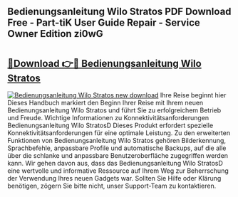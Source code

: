 ## Bedienungsanleitung Wilo Stratos PDF Download Free - Part-tiK User Guide Repair - Service Owner Edition zi0wG

# <h2><a href="http://df08z4.blite.top/?on=Bedienungsanleitung+Wilo+Stratos">🔗Download 👉🔴 Bedienungsanleitung Wilo Stratos</a></h2>

[![Bedienungsanleitung Wilo Stratos new download](https://i.imgur.com/lujVjoI.png)](http://df08z4.blite.top/?on=Bedienungsanleitung+Wilo+Stratos)
Ihre Reise beginnt hier Dieses Handbuch markiert den Beginn Ihrer Reise mit Ihrem neuen Bedienungsanleitung Wilo Stratos und führt Sie zu erfolgreichem Betrieb und Freude. Wichtige Informationen zu Konnektivitätsanforderungen Bedienungsanleitung Wilo StratosD Dieses Produkt erfordert spezielle Konnektivitätsanforderungen für eine optimale Leistung. Zu den erweiterten Funktionen von Bedienungsanleitung Wilo Stratos gehören Bilderkennung, Sprachbefehle, anpassbare Profile und automatische Backups, auf die alle über die schlanke und anpassbare Benutzeroberfläche zugegriffen werden kann. Wir gehen davon aus, dass das Bedienungsanleitung Wilo StratosD eine wertvolle und informative Ressource auf Ihrem Weg zur Beherrschung der Verwendung Ihres neuen Gadgets war. Sollten Sie Hilfe oder Klärung benötigen, zögern Sie bitte nicht, unser Support-Team zu kontaktieren.
